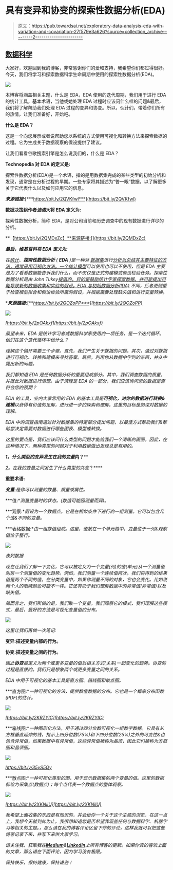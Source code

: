 # 具有变异和协变的探索性数据分析(EDA)

> 原文：<https://pub.towardsai.net/exploratory-data-analysis-eda-with-variation-and-covariation-27f579e3a626?source=collection_archive---------2----------------------->

## [数据科学](https://towardsai.net/p/category/data-science)

大家好，欢迎回到我的博客，非常感谢你们的爱和支持，我希望你们都过得很好。今天，我们将学习和探索数据科学生命周期中使用的探索性数据分析(EDA)。

![](img/7713a6f8cca1265dc35afafc74ab792d.png)

本博客将涵盖相关主题，什么是 EDA，EDA 使用的迭代周期，我们用于进行 EDA 的统计工具，基本术语，当他或她处理 EDA 过程时应该问什么样的问题&最后，我们将了解帮助我们处理 EDA 过程的变异和协变。所以，伙计们，带着你们所有的热情，让我们准备好，开始吧。

**什么是 EDA？**

这是一个向您展示或者说帮助您以系统的方式使用可视化和转换方法来探索数据的过程。它为生成关于数据观察的假设提供了建议。

让我们看看谷歌搜索引擎是怎么说我们的，什么是 EDA？

**Technopedia 对 EDA 的定义是:**

探索性数据分析(EDA)是一个术语，指的是用数据集完成的某些类型的初始分析和发现，通常是在分析过程的早期。一些专家将其描述为“瞥一眼”数据，以了解更多关于它代表什么以及如何应用它的信息。

***来源链接:***[***https://bit.ly/2QVKfwl***](https://bit.ly/2QVKfwl)

**数据决策组作者*迪诺火*将 EDA 定义为:**

探索性数据分析，简称 EDA，是对公司当前和历史调查中的现有数据进行详尽的分析。

**【https://bit.ly/2QMDxZc】**来源链接:[](https://bit.ly/2QMDxZc)

***最后，维基百科将 EDA 定义为:***

*在[统计](https://en.wikipedia.org/wiki/Statistics)、**探索性数据分析** ( **EDA** )是一种对 [数据集](https://en.wikipedia.org/wiki/Data_set)进行[分析以总结其主要特征的方法，通常采用可视化方法。一个](https://en.wikipedia.org/wiki/Data_analysis)[统计模型](https://en.wikipedia.org/wiki/Statistical_model)可以使用也可以不使用，但是 EDA 主要是为了看看数据能告诉我们什么，而不仅仅是正式的建模或假设检验任务。探索性数据分析是由 John Tukey[提倡的，目的是鼓励统计学家探索数据，并可能提出可能导致新的数据收集和实验的假设。EDA 与](https://en.wikipedia.org/wiki/John_Tukey)[初始数据分析(IDA)](https://en.wikipedia.org/wiki/Data_analysis#Initial_data_analysis) 不同，后者更侧重于检查模型拟合和假设检验所需的假设，并根据需要处理缺失值和进行变量转换。*

****来源链接:***[***https://bit.ly/2QOZoPP***](https://bit.ly/2QOZoPP)*

*![](img/6831acab9003602984d26848e437d102.png)*

*[https://bit.ly/2pOAkxf](https://bit.ly/2pOAkxf)*

*展望未来，EDA 是统计学习者或数据科学家使用的一项任务，是一个迭代循环。他们在这个迭代循环中做什么？*

*理解这个循环需要三个步骤。首先，我们产生关于数据的问题。其次，通过对数据进行可视化、转换和建模来寻找答案。最后，利用你从数据中学到的东西，并从中提出新的问题。*

*我们都知道 EDA 是任何数据分析的重要组成部分。其中，我们调查数据的质量，并据此对数据进行清理。由于清理是 EDA 的一部分，我们应该询问您的数据是否符合您的预期？*

*EDA 的工具，业内大家常用的 EDA 的基本工具是**可视化，对你的数据进行转换&建模**以获得有价值的见解，进行进一步的探索和理解。这里的目标是加深对数据的理解。*

*EDA 中的调查指南通过针对数据集的特定部分提出问题，以最佳方式帮助我们&帮助您决定需要对数据进行哪些图表、模型或转换。*

*这里的要点是，我们应该问什么类型的问题才能给我们一个清晰的画面。因此，在这种情况下，两种类型的问题对于利用数据做出发现总是有用的。*

***1。什么类型的变异发生在我的变量*内？****

***2。在我的变量之间*发生了什么类型的*共变*？****

****重要术语:****

***变量**:是你可以测量的数量、质量或属性。*

***值:**测量变量时的状态。(数值可能因测量而异)。*

***观察:**假设为一个数据点。它是在相似条件下进行的一组测量。它可以包含几个值&不同的变量。*

***表格数据:**由一组数值组成。这里，值放在一个单元格中，变量位于一列&观察值位于整行。*

*![](img/46b7f96b754edbd6b6c1f2a2ba3a8a49.png)*

*表列数据*

*现在让我们了解一下变化，它可以被定义为一个变量(列)的值(单元)从一个测量值到另一个测量值的变化趋势。例如，我们测量一个连续值两次。我们将得到的结果值是两个不同的值。在分类变量中，如果你测量不同的对象，它也会变化。比如说两个人的眼睛颜色可能不一样。它还有助于我们理解数据中的异常值(异常值)以及缺失值。*

*简而言之，我们所做的是，我们取一个变量，我们观察它的模式，我们理解这些模式，最后，最好的方法是可视化变量值的分布。*

*![](img/29fb2c0417beae259f287f48f285fe60.png)*

*这里让我们再做一次笔记:*

****变异:描述变量内部的行为。****

****协变:描述变量之间的行为。****

*因此**协变**被定义为两个或更多变量的值以相关方式(关系)一起变化的趋势。协变的过程是直接的。我们只是想象两个或更多变量之间的关系。*

*EDA 中用于可视化的基本工具是直方图、箱线图和散点图。*

***直方图:**一种可视化的方法，提供数值数据的分布。它也是一个概率分布函数(PDF)的估计。*

*![](img/546377d41b78a39dd73269242ac09f92.png)*

*[https://bit.ly/2KRZYIC](https://bit.ly/2KRZYIC)*

***箱线图:**一种图形化方法，用于通过四分位数可视化一组数字数据。它具有从方框垂直延伸的线，指示上四分位数(75%)和下四分位数(25%)之外的可变性&也包含异常值，如果数据中有异常值，这些异常值被称为晶须，因此它们被称为方框图和晶须图。*

*![](img/34cc8f0ec8d54e7c2e4465841ec7c882.png)*

*https://bit.ly/35yS5Qy*

***散点图:**一种可视化类型的图，用于显示数据集的两个变量的值。这里的数据标绘为采集点(数据点)；每个点代表一个数据点的整体观察。*

*![](img/ba9e0c24dde862bce2d7f600a810af72.png)*

*[https://bit.ly/2XKNiIU](https://bit.ly/2XKNiIU)*

*我希望上面收集的东西是有知识的，并会给你一个关于这个主题的浏览，在这一点上，我想今天就到此为止。我很想知道您是否希望我涵盖任何与数据科学、机器学习等相关的主题。，那么请在我的博客评论区留下你的评论，这样我就可以把这些博客记录下来，并写下来供大家学习。*

*请关注我，获取我在[**Medium**](https://medium.com/@madhav_mishra)&[**LinkedIn**](https://www.linkedin.com/in/madhav-mishra-65783388/)上所有博客的更新。如果你真的喜欢上面的文章，那么请在下面评论，因为学习没有极限。*

*保持快乐，保持健康，保持谦逊！*